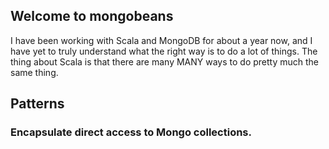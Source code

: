 ## Welcome to mongobeans

I have been working with Scala and MongoDB for about a year now, and I have
yet to truly understand what the right way is to do a lot of things.  The
thing about Scala is that there are many MANY ways to do pretty much the same
thing.

## Patterns

### Encapsulate direct access to Mongo collections.  


